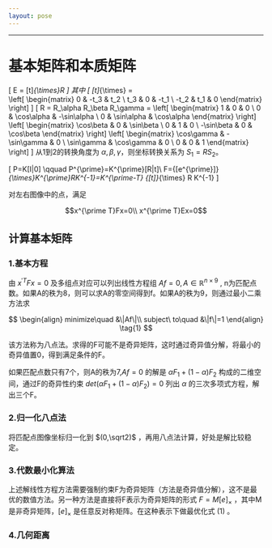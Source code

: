 ```yaml
---
layout: pose
---
```

-------------
# 基本矩阵和本质矩阵
\[
E = [t]_{\times}R
\]
其中
\[
[t]_{\times} =  
\left[
 \begin{matrix}
   0 & -t_3 & t_2 \\
   t_3 & 0 & -t_1 \\
   -t_2 & t_1 & 0
  \end{matrix}
  \right]
\]
\[
R = R_\alpha R_\beta R_\gamma =
\left[
 \begin{matrix}
   1 & 0 & 0 \\
   0 & \cos\alpha & -\sin\alpha \\
   0 & \sin\alpha & \cos\alpha
  \end{matrix}
\right]
\left[
 \begin{matrix}
   \cos\beta & 0 & \sin\beta \\
   0 & 1 & 0 \\
   -\sin\beta & 0 & \cos\beta
  \end{matrix}
\right]
\left[
 \begin{matrix}
   \cos\gamma & -\sin\gamma & 0 \\
   \sin\gamma & \cos\gamma & 0 \\
   0 & 0 & 1
  \end{matrix}
\right]
\]
从1到2的转换角度为 $\alpha, \beta, \gamma$，则坐标转换关系为 $S_1 = RS_2$。

\[
P=K[I|0] \qquad P^{\prime}=K^{\prime}[R|t]\\
F={[e^{\prime}]}_{\times}K^{\prime}RK^{-1}=K^{\prime-T} {[t]}_{\times} R K^{-1}
\]

对左右图像中的点，满足

$$x^{\prime T}Fx=0\\
x^{\prime T}Ex=0$$

## 计算基本矩阵
### 1.基本方程
由 $x^{\prime T}Fx=0$ 及多组点对应可以列出线性方程组 $Af=0, A\in \mathbb R^{n\times 9}$ , n为匹配点数。如果A的秩为8，则可以求A的零空间得到f。如果A的秩为9，则通过最小二乘方法求

$$
\begin{align}
minimize\quad  &\|Af\|\\
subject\ to\quad  &\|f\|=1
\end{align} \tag{1}
$$

该方法称为八点法。求得的F可能不是奇异矩阵，这时通过奇异值分解，将最小的奇异值置0，得到满足条件的F。

如果匹配点数只有7个，则A的秩为7,$Af=0$ 的解是 $\alpha F_1+(1-\alpha )F_2$ 构成的二维空间，通过F的奇异性约束 $det(\alpha F_1+(1-\alpha )F_2) = 0$ 列出 $\alpha$ 的三次多项式方程，解出三个F。

### 2.归一化八点法
将匹配点图像坐标归一化到 $(0,\sqrt2)$ ，再用八点法计算，好处是解比较稳定。

### 3.代数最小化算法
上述解线性方程方法需要强制约束F为奇异矩阵（方法是奇异值分解），这不是最优的数值方法。另一种方法是直接将F表示为奇异矩阵的形式 $F=M{[e]}_{\times}$ ，其中M是非奇异矩阵，${[e]}_{\times}$ 是任意反对称矩阵。在这种表示下做最优化式 $(1)$ 。

### 4.几何距离
